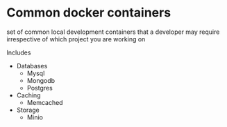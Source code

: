 # Common docker containers

set of common local development containers that a developer may require irrespective of which project you are working on

Includes
- Databases
    - Mysql
    - Mongodb
    - Postgres
- Caching
    - Memcached
- Storage
    - Minio